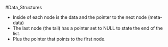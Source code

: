 #Data_Structures 

* Inside of each node is the data and the pointer to the next node (meta-data)
* The last node (the tail) has a pointer set to NULL to state the end of the list.
* Plus the pointer that points to the first node.